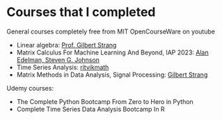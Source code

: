 # Courses that I completed
General courses completely free from MIT OpenCourseWare on youtube
- Linear algebra: [Prof. Gilbert Strang](https://www.youtube.com/playlist?list=PLE7DDD91010BC51F8)
- Matrix Calculus For Machine Learning And Beyond, IAP 2023: [Alan Edelman, Steven G. Johnson](https://www.youtube.com/playlist?list=PLUl4u3cNGP62EaLLH92E_VCN4izBKK6OE)
- Time Series Analysis: [ritvikmath](https://www.youtube.com/playlist?list=PLvcbYUQ5t0UHOLnBzl46_Q6QKtFgfMGc3)
- Matrix Methods in Data Analysis, Signal Processing: [Gilbert Strang](https://www.youtube.com/playlist?list=PLUl4u3cNGP63oMNUHXqIUcrkS2PivhN3k)

Udemy courses:
- The Complete Python Bootcamp From Zero to Hero in Python
- Complete Time Series Data Analysis Bootcamp In R

